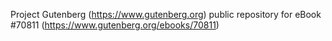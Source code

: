 Project Gutenberg (https://www.gutenberg.org) public repository for
eBook #70811 (https://www.gutenberg.org/ebooks/70811)

